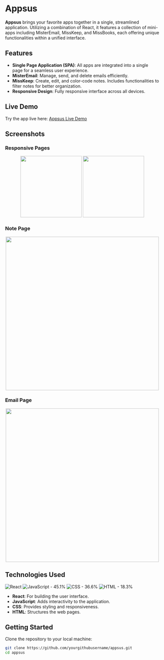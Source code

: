 # Appsus

**Appsus** brings your favorite apps together in a single, streamlined application. Utilizing a combination of React, it features a collection of mini-apps including MisterEmail, MissKeep, and MissBooks, each offering unique functionalities within a unified interface.

## Features

- **Single Page Application (SPA)**: All apps are integrated into a single page for a seamless user experience.
- **MisterEmail**: Manage, send, and delete emails efficiently.
- **MissKeep**: Create, edit, and color-code notes. Includes functionalities to filter notes for better organization.
- **Responsive Design**: Fully responsive interface across all devices.

## Live Demo

Try the app live here: [Appsus Live Demo](https://lisrael1989.github.io/Apssus_Sprint_3/#/)

## Screenshots

### Responsive Pages
<p align="center">
  <img src="https://res.cloudinary.com/dpixrsdwh/image/upload/v1714736736/tsubtiqz4t0vo8hpkkbl.png" width="200">
  <img src="https://res.cloudinary.com/dpixrsdwh/image/upload/v1714736735/n9vqyvoteqvvkisn2dqy.png" width="200">
</p>

### Note Page
<p align="center">
  <img src="https://res.cloudinary.com/dpixrsdwh/image/upload/v1714736736/mxelpx5cbu4m0n4tdrdb.png" width="500">
</p>

### Email Page
<p align="center">
  <img src="https://res.cloudinary.com/dpixrsdwh/image/upload/v1714736735/nbkfxpfbfydwj2wndedy.png" width="500">
</p>



## Technologies Used

<img src="https://img.shields.io/badge/React-20232A?style=for-the-badge&logo=react&logoColor=61DAFB" alt="React"/> <img src="https://img.shields.io/badge/JavaScript-323330?style=for-the-badge&logo=javascript&logoColor=F7DF1E" alt="JavaScript - 45.1%"/> <img src="https://img.shields.io/badge/CSS3-1572B6?style=for-the-badge&logo=css3&logoColor=white" alt="CSS - 36.6%"/> <img src="https://img.shields.io/badge/HTML5-E34F26?style=for-the-badge&logo=html5&logoColor=white" alt="HTML - 18.3%"/>

- **React**: For building the user interface.
- **JavaScript**: Adds interactivity to the application.
- **CSS**: Provides styling and responsiveness.
- **HTML**: Structures the web pages.




## Getting Started

Clone the repository to your local machine:

```bash
git clone https://github.com/yourgithubusername/appsus.git
cd appsus

